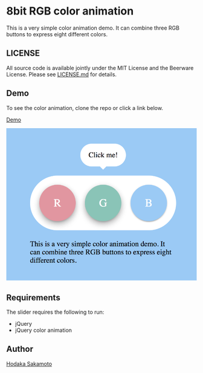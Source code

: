 # 8bit RGB color animation

This is a very simple color animation demo. It can combine three RGB buttons to express eight different colors.

## LICENSE

All source code is available jointly under the MIT License and the Beerware License. Please see
[LICENSE.md](LICENSE.md) for details.

## Demo

To see the color animation, clone the repo or click a link below.

[Demo](https://hodalab.com/works/8bit-rgb-color-animation)

![demo](img/image.png)

## Requirements

The slider requires the following to run:

- jQuery
- jQuery color animation

## Author

[Hodaka Sakamoto](https://hodalog.com/)
